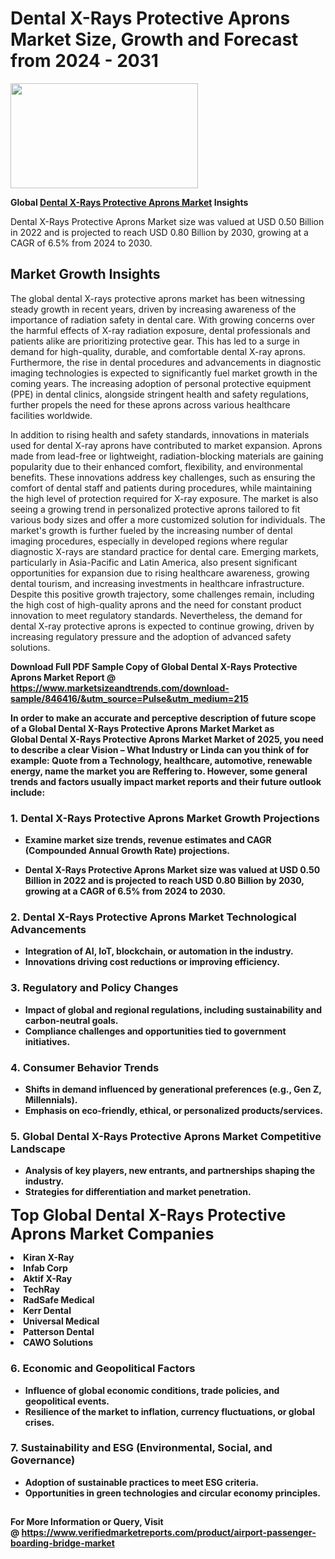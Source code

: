 <H1>Dental X-Rays Protective Aprons Market Size, Growth and Forecast from 2024 - 2031</H1><img class="aligncenter size-medium wp-image-584254" src="https://thirdeyenews.in/wp-content/uploads/2024/09/Global-Market-Research-300x168.jpeg" alt="" width="300" height="168" /><p><strong>Global&nbsp;<a href="https://www.marketsizeandtrends.com/download-sample/846416/&amp;utm_source=Pulse&amp;utm_medium=215">Dental X-Rays Protective Aprons Market</a> Insights</strong></p><p>Dental X-Rays Protective Aprons Market size was valued at USD 0.50 Billion in 2022 and is projected to reach USD 0.80 Billion by 2030, growing at a CAGR of 6.5% from 2024 to 2030.</p><p><h2>Market Growth Insights</h2> <p>The global dental X-rays protective aprons market has been witnessing steady growth in recent years, driven by increasing awareness of the importance of radiation safety in dental care. With growing concerns over the harmful effects of X-ray radiation exposure, dental professionals and patients alike are prioritizing protective gear. This has led to a surge in demand for high-quality, durable, and comfortable dental X-ray aprons. Furthermore, the rise in dental procedures and advancements in diagnostic imaging technologies is expected to significantly fuel market growth in the coming years. The increasing adoption of personal protective equipment (PPE) in dental clinics, alongside stringent health and safety regulations, further propels the need for these aprons across various healthcare facilities worldwide.</p> <p><strong></strong></p> <p>In addition to rising health and safety standards, innovations in materials used for dental X-ray aprons have contributed to market expansion. Aprons made from lead-free or lightweight, radiation-blocking materials are gaining popularity due to their enhanced comfort, flexibility, and environmental benefits. These innovations address key challenges, such as ensuring the comfort of dental staff and patients during procedures, while maintaining the high level of protection required for X-ray exposure. The market is also seeing a growing trend in personalized protective aprons tailored to fit various body sizes and offer a more customized solution for individuals. The market's growth is further fueled by the increasing number of dental imaging procedures, especially in developed regions where regular diagnostic X-rays are standard practice for dental care. Emerging markets, particularly in Asia-Pacific and Latin America, also present significant opportunities for expansion due to rising healthcare awareness, growing dental tourism, and increasing investments in healthcare infrastructure. Despite this positive growth trajectory, some challenges remain, including the high cost of high-quality aprons and the need for constant product innovation to meet regulatory standards. Nevertheless, the demand for dental X-ray protective aprons is expected to continue growing, driven by increasing regulatory pressure and the adoption of advanced safety solutions. <p><strong></p><p><span class=""><strong>Download Full PDF Sample Copy of Global Dental X-Rays Protective Aprons Market Report</strong> @ <a href="https://www.marketsizeandtrends.com/download-sample/846416/&amp;utm_source=Pulse&amp;utm_medium=215" target="_blank">https://www.marketsizeandtrends.com/download-sample/846416/&amp;utm_source=Pulse&amp;utm_medium=215</a></span></p><p>In order to make an accurate and perceptive description of future scope of a Global&nbsp;Dental X-Rays Protective Aprons Market Market as Global&nbsp;Dental X-Rays Protective Aprons Market Market of 2025, you need to describe a clear Vision &ndash; What Industry or Linda can you think of for example: Quote from a Technology, healthcare, automotive, renewable energy, name the market you are Reffering to. However, some general trends and factors usually impact market reports and their future outlook include:</p><h3>1.&nbsp;<strong>Dental X-Rays Protective Aprons Market Growth Projections</strong></h3><ul><li>Examine market size trends, revenue estimates and CAGR (Compounded Annual Growth Rate) projections.</li><li><p>Dental X-Rays Protective Aprons Market size was valued at USD 0.50 Billion in 2022 and is projected to reach USD 0.80 Billion by 2030, growing at a CAGR of 6.5% from 2024 to 2030.</p></li></ul><h3>2.&nbsp;<strong>Dental X-Rays Protective Aprons Market Technological Advancements</strong></h3><ul><li>Integration of AI, IoT, blockchain, or automation in the industry.</li><li>Innovations driving cost reductions or improving efficiency.</li></ul><h3>3.&nbsp;<strong>Regulatory and Policy Changes</strong></h3><ul><li>Impact of global and regional regulations, including sustainability and carbon-neutral goals.</li><li>Compliance challenges and opportunities tied to government initiatives.</li></ul><h3>4.&nbsp;<strong>Consumer Behavior Trends</strong></h3><ul><li>Shifts in demand influenced by generational preferences (e.g., Gen Z, Millennials).</li><li>Emphasis on eco-friendly, ethical, or personalized products/services.</li></ul><h3>5.&nbsp;<strong>Global Dental X-Rays Protective Aprons Market Competitive Landscape</strong></h3><ul><li>Analysis of key players, new entrants, and partnerships shaping the industry.</li><li>Strategies for differentiation and market penetration.</li></ul><p data-pm-slice="1 1 []"><span style="color: inherit; font-family: inherit; font-size: 25px;">Top Global Dental X-Rays Protective Aprons Market Companies</span></p><div class="" data-test-id=""><p><li>Kiran X-Ray</li><li> Infab Corp</li><li> Aktif X-Ray</li><li> TechRay</li><li> RadSafe Medical</li><li> Kerr Dental</li><li> Universal Medical</li><li> Patterson Dental</li><li> CAWO Solutions</li></p></div><h3>6.&nbsp;<strong>Economic and Geopolitical Factors</strong></h3><ul><li>Influence of global economic conditions, trade policies, and geopolitical events.</li><li>Resilience of the market to inflation, currency fluctuations, or global crises.</li></ul><h3>7.&nbsp;<strong>Sustainability and ESG (Environmental, Social, and Governance)</strong></h3><ul><li>Adoption of sustainable practices to meet ESG criteria.</li><li>Opportunities in green technologies and circular economy principles.</li></ul><h2><strong style="font-size: 14px;">For More Information or Query, Visit @&nbsp;</strong><a style="background-color: #ffffff; font-size: 14px;" href="https://www.marketsizeandtrends.com/report/dental-x-rays-protective-aprons-market/" target="_blank">https://www.verifiedmarketreports.com/product/airport-passenger-boarding-bridge-market</a></h2>
